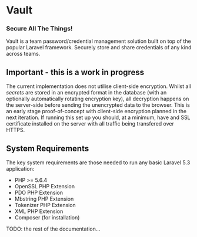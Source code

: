 # Vault

### Secure All The Things!

Vault is a team password/credential management solution built on top of the popular Laravel framework.  Securely store and share credentials of any kind across teams.

## Important - this is a work in progress

The current implementation does not utilise client-side encryption.  Whilst all _secrets_ are stored in an encrypted format in the database (with an optionally automatically rotating encryption key), all decryption happens on the server-side before sending the unencrypted data to the browser.  This is an early stage proof-of-concept with client-side encryption planned in the next iteration.  If running this set up you should, at a minimum, have and SSL certificate installed on the server with all traffic being transfered over HTTPS.

## System Requirements

The key system requirements are those needed to run any basic Laravel 5.3 application:

* PHP >= 5.6.4
* OpenSSL PHP Extension
* PDO PHP Extension
* Mbstring PHP Extension
* Tokenizer PHP Extension
* XML PHP Extension
* Composer (for installation)


TODO: the rest of the documentation...